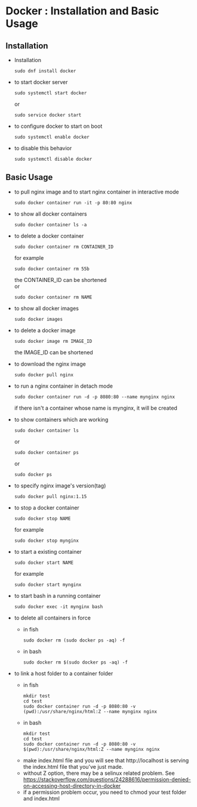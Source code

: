 # Docker : Installation and Basic Usage

## Installation

- Installation
    ~~~
    sudo dnf install docker
    ~~~

- to start docker server
    ~~~
    sudo systemctl start docker
    ~~~
    or
    ~~~
    sudo service docker start
    ~~~

- to configure docker to start on boot
    ~~~
    sudo systemctl enable docker
    ~~~

- to disable this behavior
    ~~~
    sudo systemctl disable docker
    ~~~

## Basic Usage

- to pull nginx image and to start nginx container in interactive mode
    ~~~
    sudo docker container run -it -p 80:80 nginx
    ~~~

- to show all docker containers
    ~~~
    sudo docker container ls -a
    ~~~

- to delete a docker container
    ~~~
    sudo docker container rm CONTAINER_ID
    ~~~
    for example
    ~~~
    sudo docker container rm 55b
    ~~~
    the CONTAINER_ID can be shortened<BR>
    or
    ~~~
    sudo docker container rm NAME
    ~~~

- to show all docker images
    ~~~
    sudo docker images
    ~~~

- to delete a docker image
    ~~~
    sudo docker image rm IMAGE_ID
    ~~~
    the IMAGE_ID can be shortened<BR>


- to download the nginx image
    ~~~
    sudo docker pull nginx
    ~~~

- to run a nginx container in detach mode
    ~~~
    sudo docker container run -d -p 8080:80 --name mynginx nginx 
    ~~~
    if there isn't a container whose name is mynginx, it will be created

- to show containers which are working
    ~~~
    sudo docker container ls
    ~~~
    or
    ~~~
    sudo docker container ps
    ~~~
    or
    ~~~
    sudo docker ps
    ~~~

- to specify nginx image's version(tag)
    ~~~
    sudo docker pull nginx:1.15
    ~~~

- to stop a docker container
    ~~~
    sudo docker stop NAME
    ~~~
    for example
    ~~~
    sudo docker stop mynginx
    ~~~

- to start a existing container
    ~~~
    sudo docker start NAME
    ~~~
    for example
    ~~~
    sudo docker start mynginx
    ~~~

- to start bash in a running container
    ~~~
    sudo docker exec -it mynginx bash
    ~~~

- to delete all containers in force
    * in fish
        ~~~
        sudo docker rm (sudo docker ps -aq) -f
        ~~~
    * in bash
        ~~~
        sudo docker rm $(sudo docker ps -aq) -f
        ~~~

- to link a host folder to a container folder
    * in fish
        ~~~
        mkdir test
        cd test
        sudo docker container run -d -p 8080:80 -v (pwd):/usr/share/nginx/html:Z --name mynginx nginx
        ~~~
    * in bash
        ~~~
        mkdir test
        cd test
        sudo docker container run -d -p 8080:80 -v $(pwd):/usr/share/nginx/html:Z --name mynginx nginx
        ~~~
    * make index.html file and you will see that http://localhost is serving the index.html file that you've just made.
    * without Z option, there may be a selinux related problem. See https://stackoverflow.com/questions/24288616/permission-denied-on-accessing-host-directory-in-docker
    * if a permission problem occur, you need to chmod your test folder and index.html
